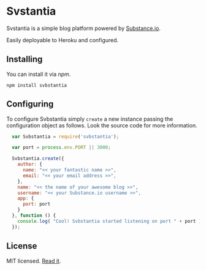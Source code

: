 Svstantia
=========

Svstantia is a simple blog platform powered by
[Substance.io](http://substance.io).

Easily deployable to Heroku and configured.


## Installing

You can install it via *npm*.

    npm install svbstantia


## Configuring

To configure Svbstantia simply `create` a new instance passing the
configuration object as follows. Look the source code for more
information.

```javascript
  var Svbstantia = require('svbstantia');

  var port = process.env.PORT || 3000;

  Svbstantia.create({
    author: {
      name: "<< your fantastic name >>",
      email: "<< your email address >>",
    },
    name: "<< the name of your awesome blog >>",
    username: "<< your Substance.io username >>",
    app: {
      port: port
    }
  }, function () {
    console.log( "Cool! Svbstantia started listening on port " + port );
  });
```

## License

MIT licensed. [Read it](https://github.com/yuchi/svbstantia/raw/master/LICENSE).
